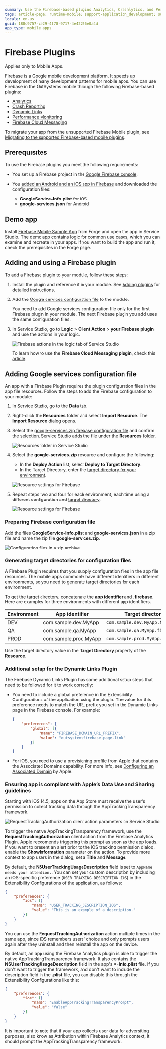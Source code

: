 ```yaml
---
summary: Use the Firebase-based plugins Analytics, Crashlytics, and Performance to implement common development patterns in your mobile apps. 
tags: article-page; runtime-mobile; support-application_development; support-Mobile_Apps; support-Mobile_Apps-featured
locale: en-us
guid: 188c9757-ce29-4f78-9717-4e42226e0a4d
app_type: mobile apps
---
```


# Firebase Plugins

<div class="info" markdown="1">

Applies only to Mobile Apps.

</div>

Firebase is a Google mobile development platform. It speeds up development of many development patterns for mobile apps. You can use Firebase in the OutSystems mobile through the following Firebase-based plugins:

* [Analytics](https://www.outsystems.com/forge/component-overview/10704/firebase-analytics-plugin)
* [Crash Reporting](https://www.outsystems.com/forge/Component_Overview.aspx?ProjectId=10705)
* [Dynamic Links](https://www.outsystems.com/forge/component-overview/10988/dynamic-links-plugin-firebase)
* [Performance Monitoring](https://www.outsystems.com/forge/Component_Overview.aspx?ProjectId=10706)
* [Firebase Cloud Messaging](https://www.outsystems.com/forge/component-overview/12174/cloud-messaging-plugin-firebase)

<div class="info" markdown="1">

To migrate your app from the unsupported Firebase Mobile plugin, see [Migrating to the supported Firebase-based mobile plugins](https://success.outsystems.com/Support/Enterprise_Customers/Upgrading/Migrating_to_the_supported_Firebase-based_mobile_plugins). 

</div>

## Prerequisites

To use the Firebase plugins you meet the following requirements:

* You set up a Firebase project in the [Google Firebase console](https://console.firebase.google.com/).
  
* You [added an Android and an iOS app in Firebase](https://support.google.com/firebase/answer/9326094?hl=en) and downloaded the configuration files:

    * **GoogleService-Info.plist** for iOS
    * **google-services.json** for Android

## Demo app

Install [Firebase Mobile Sample App](https://www.outsystems.com/forge/component_overview.aspx?projectid=10707&projectname=firebase-mobile-sample-app) from Forge and open the app in Service Studio. The demo app contains logic for common use cases, which you can examine and recreate in your apps. If you want to build the app and run it, check the prerequisites in the Forge page.

## Adding and using a Firebase plugin

To add a Firebase plugin to your module, follow these steps:

1. Install the plugin and reference it in your module. See [Adding plugins](../intro.md#adding-plugins) for detailed instructions.

1. Add the [Google services configuration file](#adding-google-services-configuration-file) to the module.

    <div class="info" markdown="1">

    You need to add Google services configuration file only for the first Firebase plugin in your module. The next Firebase plugin you add uses the same configuration files. 

    </div>

1. In Service Studio, go to **Logic** > **Client Action** > **your Firebase plugin** and use the actions in your logic.

    ![Firebase actions in the logic tab of Service Studio](images/plugin-logic-tab-ss.png)

    <div class="info" markdown="1">

    To learn how to use the **Firebase Cloud Messaging plugin**, check this [article](firebase-messaging.md).

    </div>

## Adding Google services configuration file

An app with a Firebase Plugin requires the plugin configuration files in the app file resources. Follow the steps to add the Firebase configuration to your module:

1. In Service Studio, go to the **Data** tab.

1. Right-click the **Resources** folder and select **Import Resource**. The **Import Resource** dialog opens.

1. Select the [google-services.zip firebase configuration file](#preparing-firebase-configuration-file) and confirm the selection. Service Studio adds the file under the **Resources** folder.

    ![Resources folder in Service Studio](images/resources-folder-ss.png)

1. Select the **google-services.zip** resource and configure the following:
   
    * In the **Deploy Action** list, select **Deploy to Target Directory**.
    * In the Target Directory, enter the [target directory for your environment](#generating-target-directories-for-configuration-files).

    ![Resource settings for Firebase](images/firebase-resource-properties-single-ss.png)

1. Repeat steps two and four for each environment, each time using a different configuration and [target directory](#generating-target-directories-for-configuration-files).

    ![Resource settings for Firebase](images/firebase-resource-properties-multiple-ss.png)

### Preparing Firebase configuration file

Add the files **GoogleService-Info.plist** and **google-services.json** in a zip file and name the zip file **google-services.zip**. 

![Configuration files in a zip archive](images/zipped-configs.png)

### Generating target directories for configuration files

A Firebase Plugin requires that you supply configuration files in the app file resources. The mobile apps commonly have different identifiers in different environments, so you need to generate target directories for each environment.

To get the target directory, concatenate the **app identifier** and **.firebase**. Here are examples for three environments with different app identifiers.

| Environment | App identifier | Target directory |
| - | - | - |
| DEV | com.sample.dev.MyApp | `com.sample.dev.MyApp.firebase` |
| QA | com.sample.qa.MyApp | `com.sample.qa.MyApp.firebase` |
| PROD | com.sample.prod.MyApp | `com.sample.prod.MyApp.firebase` |

Use the target directory value in the **Target Directory** property of the **Resource**.

### Additional setup for the Dynamic Links Plugin

The Firebase Dynamic Links Plugin has some additional setup steps that need to be followed for it to work correctly:

* You need to include a global preference in the Extensibility Configurations of the application using the plugin. The value for this preference needs to match the URL prefix you set in the Dynamic Links page in the Firebase console. For example:

    ```JSON
    {
        "preferences": {
            "global": [{
                "name": "FIREBASE_DOMAIN_URL_PREFIX",
                "value": "outsystemsfirebase.page.link"
            }]
        }
    }
    ```

* For iOS, you need to use a provisioning profile from Apple that contains the Associated Domains capability. For more info, see [Configuring an Associated Domain](https://developer.apple.com/documentation/xcode/configuring-an-associated-domain) by Apple.

### Ensuring app is compliant with Apple’s Data Use and Sharing guidelines

Starting with iOS 14.5, apps on the App Store must receive the user’s permission to collect tracking data through the AppTrackingTransparency framework.

![RequestTrackingAuthorization client action parameters on Service Studio](images/firebase-request-tracking-authorization.png)

To trigger the native AppTrackingTransparency framework, use the **RequestTrackingAuthorization** client action from the Firebase Analytics Plugin. Apple reccomends triggering this prompt as soon as the app loads.
If you want to present an alert prior to the iOS tracking permission dialog, enable the **ShowInformation** parameter on the action. To provide more context to app users in the dialog, set a **Title** and **Message**.

By default, the **NSUserTrackingUsageDescription** field is set to `AppName needs your attention.`. You can set your custom description by including an iOS-specific preference (`USER_TRACKING_DESCRIPTION_IOS`) in the Extensibility Configurations of the application, as follows:
    
```JSON   
{
    "preferences": {
        "ios": [{
            "name": "USER_TRACKING_DESCRIPTION_IOS",
            "value": "This is an example of a description."
        }]
    }
}
```

You can use the **RequestTrackingAuthorization** action multiple times in the same app, since iOS remembers users' choice and only prompts users again after they uninstall and then reinstall the app on the device.
    
By default, an app using the Firebase Analytics plugin is able to trigger the native AppTrackingTransparency framework. It also contains the **NSUserTrackingUsageDescription** field in the app's **\*-Info.plist** file. If you don't want to trigger the framework, and don't want to include the description field in the **.plist** file, you can disable this through the Extensibility Configurations like this:
    
```JSON   
{
    "preferences": {
        "ios": [{
            "name": "EnableAppTrackingTransparencyPrompt",
            "value": "false"
        }]
    }
}
```

It is important to note that if your app collects user data for adversiting purposes, also know as Attribution within Firebase Analytics context, it should prompt the AppTrackingTransparency framework.
